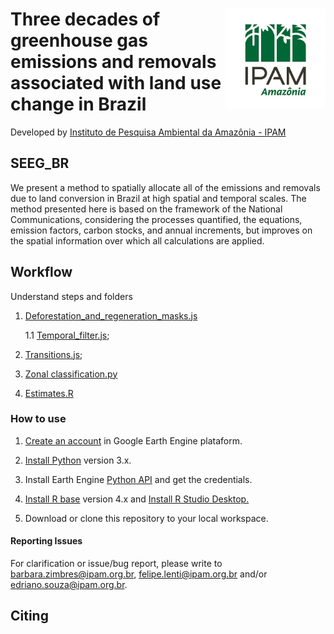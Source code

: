 <div>
    <img src='./aux2/ipam_logo.jpg' height='auto' width='160' align='right'>
  <h1>  Three decades of greenhouse gas emissions and removals associated with land use change in Brazil </h1>
</div>

Developed by [Instituto de Pesquisa Ambiental da Amazônia - IPAM](https://ipam.org.br/)<br>



## SEEG_BR 

We present a method to spatially allocate all of the emissions and removals due to land conversion in Brazil at high spatial and temporal scales. The method presented here is based on the framework of the National Communications, considering the processes quantified, the equations, emission factors, carbon stocks, and annual increments, but improves on the spatial information over which all calculations are applied. 



## Workflow
   
   Understand steps and folders

 1. [Deforestation_and_regeneration_masks.js](https://github.com/musx/mapbiomas-cerrado-col6/tree/main/1-feature-space)

    1.1 [Temporal_filter.js](https://github.com/musx/mapbiomas-cerrado-col6/tree/main/2-general-map);
    
2. [Transitions.js](https://github.com/musx/mapbiomas-cerrado-col6/tree/main/2-general-map);


3. [Zonal classification.py](https://github.com/musx/mapbiomas-cerrado-col6/tree/main/3-wetlands)

4. [Estimates.R](https://github.com/musx/mapbiomas-cerrado-col6/tree/main/4-integrate-map)


### How to use
1. [Create an account](https://signup.earthengine.google.com/) in Google Earth Engine plataform.

2. [Install Python](https://www.python.org/downloads/) version 3.x.

3. Install Earth Engine [Python API](https://developers.google.com/earth-engine/guides/python_install) and get the credentials. 

4. [Install R base](https://cran.r-project.org/bin/) version 4.x and [Install R Studio Desktop.](https://www.rstudio.com/products/rstudio/download/)

5. Download or clone this repository to your local workspace.


#### Reporting Issues
For clarification or issue/bug report, please write to <barbara.zimbres@ipam.org.br>, <felipe.lenti@ipam.org.br> and/or <edriano.souza@ipam.org.br>.


## Citing
